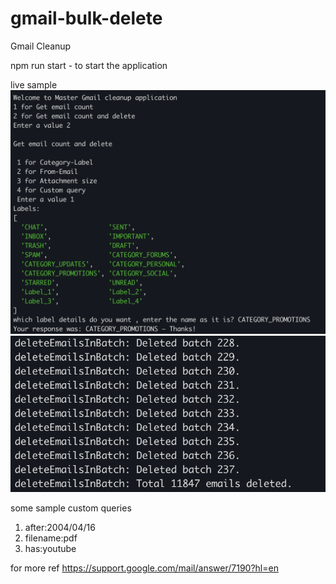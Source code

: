 # gmail-bulk-delete
Gmail Cleanup

npm run start - to start the application 

live sample 
![alt text](image.png)
![alt text](image-1.png)

some sample custom queries 

1) after:2004/04/16
2) filename:pdf
3) has:youtube 

for more ref
https://support.google.com/mail/answer/7190?hl=en

